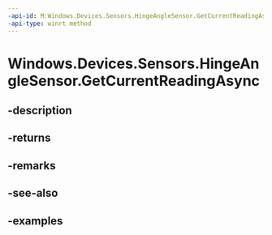 ```yaml
---
-api-id: M:Windows.Devices.Sensors.HingeAngleSensor.GetCurrentReadingAsync
-api-type: winrt method
---
```


<!-- Method syntax.
public IAsyncOperation<HingeAngleReading> HingeAngleSensor.GetCurrentReadingAsync()
-->

# Windows.Devices.Sensors.HingeAngleSensor.GetCurrentReadingAsync

## -description

## -returns

## -remarks

## -see-also

## -examples

